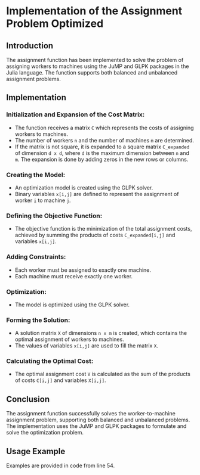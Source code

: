 # Implementation of the Assignment Problem Optimized

## Introduction
The assignment function has been implemented to solve the problem of assigning workers to machines using the JuMP and GLPK packages in the Julia language. The function supports both balanced and unbalanced assignment problems.

## Implementation

### Initialization and Expansion of the Cost Matrix:
- The function receives a matrix `C` which represents the costs of assigning workers to machines.
- The number of workers `n` and the number of machines `m` are determined.
- If the matrix is not square, it is expanded to a square matrix `C_expanded` of dimension `d x d`, where `d` is the maximum dimension between `n` and `m`. The expansion is done by adding zeros in the new rows or columns.

### Creating the Model:
- An optimization model is created using the GLPK solver.
- Binary variables `x[i,j]` are defined to represent the assignment of worker `i` to machine `j`.

### Defining the Objective Function:
- The objective function is the minimization of the total assignment costs, achieved by summing the products of costs `C_expanded[i,j]` and variables `x[i,j]`.

### Adding Constraints:
- Each worker must be assigned to exactly one machine.
- Each machine must receive exactly one worker.

### Optimization:
- The model is optimized using the GLPK solver.

### Forming the Solution:
- A solution matrix `X` of dimensions `n x m` is created, which contains the optimal assignment of workers to machines.
- The values of variables `x[i,j]` are used to fill the matrix `X`.

### Calculating the Optimal Cost:
- The optimal assignment cost `V` is calculated as the sum of the products of costs `C[i,j]` and variables `X[i,j]`.

## Conclusion
The assignment function successfully solves the worker-to-machine assignment problem, supporting both balanced and unbalanced problems. The implementation uses the JuMP and GLPK packages to formulate and solve the optimization problem.

## Usage Example

Examples are provided in code from line 54.
